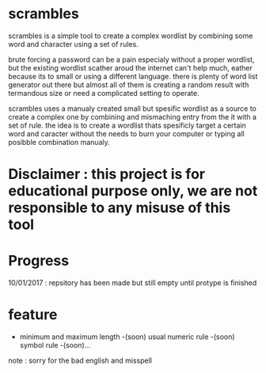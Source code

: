# scrambles

scrambles is a simple tool to create a complex wordlist by combining some word and character using a set of rules.

brute forcing a password can be a pain especialy without a proper wordlist, but the existing wordlist scather aroud the internet can't help much, eather because its to small or using a different language. there is plenty of word list generator out there but almost all of them is creating a random result with termandous size or need a complicated setting to operate. 

scrambles uses a manualy created small but spesific wordlist as a source to create a complex one by combining and mismaching entry from the it with a set of rule. the idea is to create a wordlist thats spesificly target a certain word and caracter without the needs to burn your computer or typing all posibble combination manualy. 

# Disclaimer : this project is for educational purpose only, we are not responsible to any misuse of this tool

# Progress

10/01/2017 :  repsitory has been made but still empty until protype is finished 

# feature

- minimum and maximum length
-(soon) usual numeric rule
-(soon) symbol rule
-(soon)...

note : sorry for the bad english and misspell

